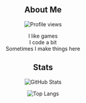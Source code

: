 <div align="center">

## About Me  

![Profile views](https://komarev.com/ghpvc/?username=doopii&color=green)

I like games  
I code a bit  
Sometimes I make things here

 

## Stats

![GitHub Stats](https://github-readme-stats.vercel.app/api?username=doopii&show_icons=true&theme=merko)  

![Top Langs](https://github-readme-stats.vercel.app/api/top-langs/?username=doopii&layout=compact&theme=merko)  

</div>
